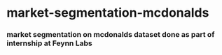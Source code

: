 # market-segmentation-mcdonalds

### market segmentation on mcdonalds dataset done as part of internship at Feynn Labs
